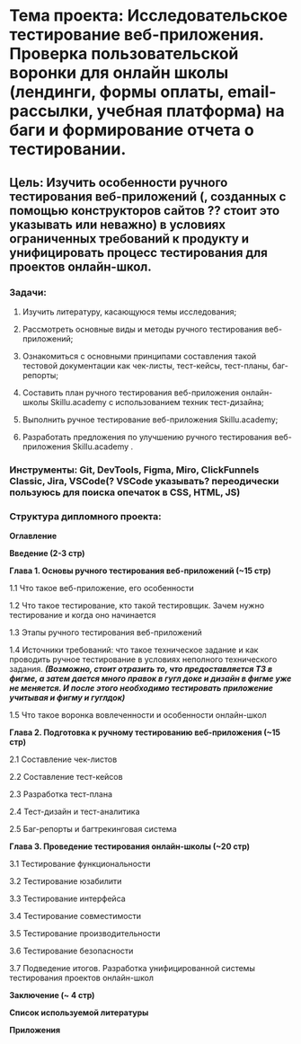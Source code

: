 # **Тема проекта: Исследовательское тестирование веб-приложения. Проверка пользовательской воронки для онлайн школы (лендинги, формы оплаты, email-рассылки, учебная платформа) на баги и формирование отчета о тестировании.**

## Цель: Изучить особенности ручного тестирования веб-приложений **(, созданных с помощью конструкторов сайтов ?? стоит это указывать или неважно)** в условиях ограниченных требований к продукту и унифицировать процесс тестирования для проектов онлайн-школ. 

### **Задачи**:   

1. Изучить литературу, касающуюся темы исследования;    

2. Рассмотреть основные виды и методы ручного тестирования веб-приложений; 

3. Ознакомиться с основными принципами составления такой тестовой документации как чек-листы, тест-кейсы, тест-планы, баг-репорты; 

4. Составить план ручного тестирования веб-приложения онлайн-школы Skillu.academy с использованием техник тест-дизайна;   

5. Выполнить ручное тестирование веб-приложения Skillu.academy;  

6. Разработать предложения по улучшению ручного тестирования веб-приложения Skillu.academy .

### **Инструменты:** Git, DevTools, Figma, Miro, ClickFunnels Classic, Jira, VSCode(? VSCode указывать? переодически пользуюсь для поиска опечаток в CSS, HTML, JS)



### **Структура дипломного проекта**:   

**Оглавление**  

**Введение (2-3 стр)** 

**Глава 1. Основы ручного тестирования веб-приложений (~15 стр)**  

1.1 Что такое веб-приложение, его особенности  

1.2 Что такое тестирование, кто такой тестировщик. Зачем нужно тестирование и когда оно начинается

1.3 Этапы ручного тестирования веб-приложений  

1.4 Источники требований: что такое техническое задание и как проводить ручное тестирование в условиях неполного технического задания. _**(Возможно, стоит отразить то, что предоставляется ТЗ в фигме, а затем дается много правок в гугл доке и дизайн в фигме уже не меняется. И после этого необходимо тестировать приложение учитывая и фигму и гуглдок)**_

1.5 Что такое воронка вовлеченности и особенности онлайн-школ

**Глава 2. Подготовка к ручному тестированию веб-приложения (~15 стр)**  

2.1 Составление чек-листов  

2.2 Составление тест-кейсов  

2.3 Разработка тест-плана  

2.4 Тест-дизайн и тест-аналитика  

2.5 Баг-репорты и багтрекинговая система  

**Глава 3. Проведение тестирования онлайн-школы (~20 стр)** 

3.1 Тестирование функциональности  

3.2 Тестирование юзабилити   

3.3 Тестирование интерфейса   

3.4 Тестирование совместимости   

3.5 Тестирование производительности   

3.6 Тестирование безопасности  

3.7 Подведение итогов. Разработка унифицированной системы тестирования проектов онлайн-школ  

**Заключение (~ 4 стр)** 

**Список используемой литературы**

**Приложения**

